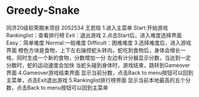 # Greedy-Snake
同济20级软荣期末项目
2052534 王若晗
1.进入主菜单
Start:开始游戏 Rankinglist：查看排行榜 Exit：退出游戏
2.点击Start后，进入难度选择界面
Easy：简单难度 Normal:一般难度 Difficult：困难难度
3.选择难度后，进入游戏界面
橙色方块是食物，上下左右操控蛇头转向，蛇吃到食物后，身体会增长一格，同时生成一个新的食物，分数增加一分
左边有计分器显示分数，当达到一定分数时，蛇的运动速度会加快
当蛇头碰到身体时，游戏结束，跳转到Gameover界面
4.Gameover游戏结束界面
显示当前分数，点击Back to menu按钮可以回到主菜单，点击Exit退出游戏
5.Rankinglist排行榜界面
显示当前本地最高的五个分数，点击Back to menu按钮可以回到主菜单
